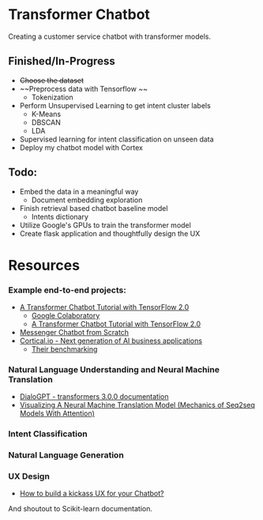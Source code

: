 # Transformer Chatbot
Creating a customer service chatbot with transformer models.

## Finished/In-Progress
* ~~Choose the dataset~~
* ~~Preprocess data with Tensorflow ~~
  * Tokenization
* Perform Unsupervised Learning to get intent cluster labels
  * K-Means
  * DBSCAN
  * LDA
* Supervised learning for intent classification on unseen data
* Deploy my chatbot model with Cortex

## Todo:
* Embed the data in a meaningful way
  * Document embedding exploration
* Finish retrieval based chatbot baseline model
  * Intents dictionary
* Utilize Google's GPUs to train the transformer model
* Create flask application and thoughtfully design the UX

# Resources
### Example end-to-end projects:
* [A Transformer Chatbot Tutorial with TensorFlow 2.0](https://medium.com/tensorflow/a-transformer-chatbot-tutorial-with-tensorflow-2-0-88bf59e66fe2)
  * [Google Colaboratory](https://colab.research.google.com/github/tensorflow/examples/blob/master/community/en/transformer_chatbot.ipynb#scrollTo=dYRx7YzCW4bu)
  * [A Transformer Chatbot Tutorial with TensorFlow 2.0](https://blog.tensorflow.org/2019/05/transformer-chatbot-tutorial-with-tensorflow-2.html)
* [Messenger Chatbot from Scratch](https://github.com/daoudclarke/chatbot-from-scratch)
* [Cortical.io - Next generation of AI business applications](https://www.cortical.io)
  * [Their benchmarking](https://www.cortical.io/solutions/message-intelligence/message-intelligence-benchmarking/)

### Natural Language Understanding and Neural Machine Translation
* [DialoGPT - transformers 3.0.0 documentation](https://huggingface.co/transformers/model_doc/dialogpt.html)
* [Visualizing A Neural Machine Translation Model (Mechanics of Seq2seq Models With Attention)](https://jalammar.github.io/visualizing-neural-machine-translation-mechanics-of-seq2seq-models-with-attention/)
### Intent Classification


### Natural Language Generation

### UX Design
* [How to build a kickass UX for your Chatbot?](https://blog.chatteron.io/how-to-build-a-kick-ass-ux-for-your-chat-bot-f01b46c551db#.ooj0vyif5)

And shoutout to Scikit-learn documentation.
